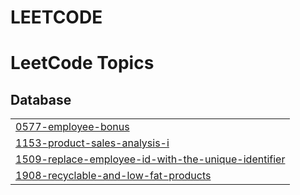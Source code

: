 # LEETCODE
<!---LeetCode Topics Start-->
# LeetCode Topics
## Database
|  |
| ------- |
| [0577-employee-bonus](https://github.com/Farsan-k/LEETCODE/tree/master/0577-employee-bonus) |
| [1153-product-sales-analysis-i](https://github.com/Farsan-k/LEETCODE/tree/master/1153-product-sales-analysis-i) |
| [1509-replace-employee-id-with-the-unique-identifier](https://github.com/Farsan-k/LEETCODE/tree/master/1509-replace-employee-id-with-the-unique-identifier) |
| [1908-recyclable-and-low-fat-products](https://github.com/Farsan-k/LEETCODE/tree/master/1908-recyclable-and-low-fat-products) |
<!---LeetCode Topics End-->